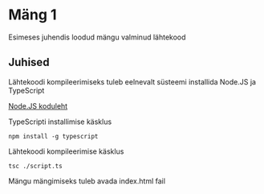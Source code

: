 # Mäng 1

Esimeses juhendis loodud mängu valminud lähtekood

## Juhised

Lähtekoodi kompileerimiseks tuleb eelnevalt süsteemi installida Node.JS ja TypeScript

[Node.JS koduleht](https://nodejs.org/en/)

TypeScripti installimise käsklus

`npm install -g typescript`

Lähtekoodi kompileerimise käsklus

`tsc ./script.ts`

Mängu mängimiseks tuleb avada index.html fail 
